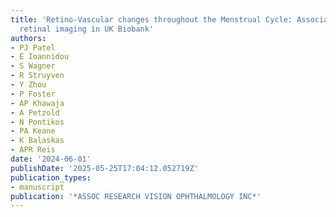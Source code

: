 ```yaml
---
title: 'Retino-Vascular changes throughout the Menstrual Cycle: Associations with
  retinal imaging in UK Biobank'
authors:
- PJ Patel
- E Ioannidou
- S Wagner
- R Struyven
- Y Zhou
- P Foster
- AP Khawaja
- A Petzold
- N Pontikos
- PA Keane
- K Balaskas
- APR Reis
date: '2024-06-01'
publishDate: '2025-05-25T17:04:12.052719Z'
publication_types:
- manuscript
publication: '*ASSOC RESEARCH VISION OPHTHALMOLOGY INC*'
---
```

